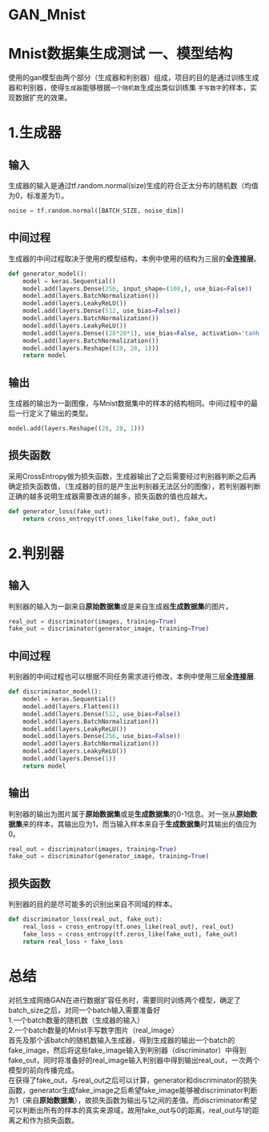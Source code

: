 # GAN_Mnist
Mnist数据集生成测试
一、模型结构
==========
使用的gan模型由两个部分（生成器和判别器）组成，项目的目的是通过训练生成器和判别器，使得`生成器`能够根据`一个随机数`生成出类似训练集 `手写数字`的样本，实现数据扩充的效果。<br>

# 1.生成器
## 输入
生成器的输入是通过tf.random.normal(size)生成的符合正太分布的随机数（均值为0，标准差为1）。
```python
noise = tf.random.normal([BATCH_SIZE, noise_dim])
```
## 中间过程
生成器的中间过程取决于使用的模型结构，本例中使用的结构为三层的**全连接层**。
```python
def generator_model():
    model = keras.Sequential()
    model.add(layers.Dense(256, input_shape=(100,), use_bias=False))
    model.add(layers.BatchNormalization())
    model.add(layers.LeakyReLU())
    model.add(layers.Dense(512, use_bias=False))
    model.add(layers.BatchNormalization())
    model.add(layers.LeakyReLU())
    model.add(layers.Dense((28*28*1), use_bias=False, activation='tanh'))
    model.add(layers.BatchNormalization())
    model.add(layers.Reshape((28, 28, 1)))
    return model
```
## 输出
生成器的输出为一副图像，与Mnist数据集中的样本的结构相同。中间过程中的最后一行定义了输出的类型。
```python
model.add(layers.Reshape((28, 28, 1)))
```
## 损失函数
采用CrossEntropy做为损失函数，生成器输出了之后需要经过判别器判断之后再确定损失函数值，（生成器的目的是产生出判别器无法区分的图像），若判别器判断正确的越多说明生成器需要改进的越多，损失函数的值也应越大。

``` python
def generator_loss(fake_out):
    return cross_entropy(tf.ones_like(fake_out), fake_out)
```

# 2.判别器
## 输入
判别器的输入为一副来自**原始数据集**或是来自生成器**生成数据集**的图片。
```python
real_out = discriminator(images, training=True)
fake_out = discriminator(generator_image, training=True)
```
## 中间过程
判别器的中间过程也可以根据不同任务需求进行修改，本例中使用三层**全连接层**.
```python
def discriminator_model():
    model = keras.Sequential()
    model.add(layers.Flatten())
    model.add(layers.Dense(512, use_bias=False))
    model.add(layers.BatchNormalization())
    model.add(layers.LeakyReLU())
    model.add(layers.Dense(256, use_bias=False))
    model.add(layers.BatchNormalization())
    model.add(layers.LeakyReLU())
    model.add(layers.Dense(1))
    return model
```
## 输出
判别器的输出为图片属于**原始数据集**或是**生成数据集**的0-1信息。对一张从**原始数据集**来的样本，其输出应为1，而当输入样本来自于**生成数据集**时其输出的值应为0。
```python
real_out = discriminator(images, training=True)
fake_out = discriminator(generator_image, training=True)
```
## 损失函数
判别器的目的是尽可能多的识别出来自不同域的样本。

``` python
def discriminator_loss(real_out, fake_out):
    real_loss = cross_entropy(tf.ones_like(real_out), real_out)
    fake_loss = cross_entropy(tf.zeros_like(fake_out), fake_out)
    return real_loss + fake_loss
```
# 总结
对抗生成网络GAN在进行数据扩容任务时，需要同时训练两个模型，确定了batch_size之后，对同一个batch输入需要准备好<br>
1.一个batch数量的随机数（生成器的输入）<br>
2.一个batch数量的Mnist手写数字图片（real_image）<br>
首先及那个该batch的随机数输入生成器，得到生成器的输出一个batch的fake_image，然后将这些fake_image输入到判别器（discriminator）中得到fake_out，同时将准备好的real_image输入判别器中得到输出real_out，一次两个模型的前向传播完成。
<br>
在获得了fake_out，与real_out之后可以计算，generator和discriminator的损失函数，generator生成fake_image之后希望fake_image能够被discriminator判断为1（来自**原始数据集**），故损失函数为输出与1之间的差值。而discriminator希望可以判断出所有的样本的真实来源域，故用fake_out与0的距离，real_out与1的距离之和作为损失函数。



